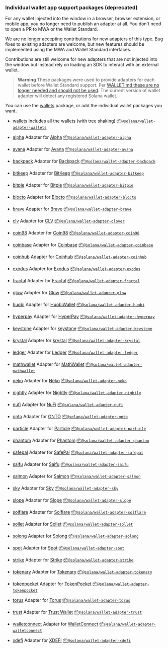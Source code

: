 ### Individual wallet app support packages (deprecated)

For any wallet injected into the window in a browser, browser extension, or mobile app, you no longer need to publish an adapter at all. You don't need to open a PR to MWA or the Wallet Standard.

We are no longer accepting contributions for new adapters of this type. Bug fixes to existing adapters are welcome, but new features should be implemented using the MWA and Wallet Standard interfaces.

Contributions are still welcome for new adapters that are not injected into the window but instead rely on loading an SDK to interact with an external wallet.

> **Warning**
> These packages were used to provide adapters for each wallet before Wallet Standard support. Per [WALLET.md these are no longer needed and should not be used](WALLET.md). The current version of wallet adapter will detect any registered Solana wallet. 

You can use the [wallets](packages/wallets/wallets) package, or add the individual wallet packages you want.

 - [wallets](packages/wallets/wallets)
Includes all the wallets (with tree shaking) [📦`@solana/wallet-adapter-wallets`](https://npmjs.com/package/@solana/wallet-adapter-wallets)

 - [alpha](packages/wallets/alpha)
Adapter for [Alpha](https://github.com/alphabatem/alpha-wallet) [📦`@solana/wallet-adapter-alpha`](https://npmjs.com/package/@solana/wallet-adapter-alpha)

 - [avana](packages/wallets/avana)
Adapter for [Avana](https://www.avanawallet.com) [📦`@solana/wallet-adapter-avana`](https://npmjs.com/package/@solana/wallet-adapter-avana)

 - [backpack](packages/wallets/backpack)
Adapter for [Backpack](https://backpack.app) [📦`@solana/wallet-adapter-backpack`](https://npmjs.com/package/@solana/wallet-adapter-backpack)

 - [bitkeep](packages/wallets/bitkeep)
Adapter for [BitKeep](https://bitkeep.com) [📦`@solana/wallet-adapter-bitkeep`](https://npmjs.com/package/@solana/wallet-adapter-bitkeep)

 - [bitpie](packages/wallets/bitpie)
Adapter for [Bitpie](https://bitpie.com) [📦`@solana/wallet-adapter-bitpie`](https://npmjs.com/package/@solana/wallet-adapter-bitpie)

 - [blocto](packages/wallets/blocto)
Adapter for [Blocto](https://blocto.app) [📦`@solana/wallet-adapter-blocto`](https://npmjs.com/package/@solana/wallet-adapter-blocto)

 - [brave](packages/wallets/brave)
Adapter for [Brave](https://brave.com/wallet) [📦`@solana/wallet-adapter-brave`](https://npmjs.com/package/@solana/wallet-adapter-brave)

 - [clv](packages/wallets/clover)
Adapter for [CLV](https://clv.org) [📦`@solana/wallet-adapter-clover`](https://npmjs.com/package/@solana/wallet-adapter-clover)

 - [coin98](packages/wallets/coin98)
Adapter for [Coin98](https://coin98.com) [📦`@solana/wallet-adapter-coin98`](https://npmjs.com/package/@solana/wallet-adapter-coin98)

 - [coinbase](packages/wallets/coinbase)
Adapter for [Coinbase](https://www.coinbase.com) [📦`@solana/wallet-adapter-coinbase`](https://npmjs.com/package/@solana/wallet-adapter-coinbase)

 - [coinhub](packages/wallets/coinhub)
Adapter for [Coinhub](https://coinhub.org) [📦`@solana/wallet-adapter-coinhub`](https://npmjs.com/package/@solana/wallet-adapter-coinhub)

 - [exodus](packages/wallets/exodus)
Adapter for [Exodus](https://exodus.com) [📦`@solana/wallet-adapter-exodus`](https://npmjs.com/package/@solana/wallet-adapter-exodus)

 - [fractal](packages/wallets/fractal)
Adapter for [Fractal](https://fractal.is) [📦`@solana/wallet-adapter-fractal`](https://npmjs.com/package/@solana/wallet-adapter-fractal)

 - [glow](packages/wallets/glow)
Adapter for [Glow](https://glow.app) [📦`@solana/wallet-adapter-glow`](https://npmjs.com/package/@solana/wallet-adapter-glow)

 - [huobi](packages/wallets/huobi)
Adapter for [HuobiWallet](https://www.huobiwallet.io) [📦`@solana/wallet-adapter-huobi`](https://npmjs.com/package/@solana/wallet-adapter-huobi)

 - [hyperpay](packages/wallets/hyperpay)
Adapter for [HyperPay](https://hyperpay.io) [📦`@solana/wallet-adapter-hyperpay`](https://npmjs.com/package/@solana/wallet-adapter-hyperpay)

 - [keystone](packages/wallets/keystone)
Adapter for [keystone](https://keyst.one) [📦`@solana/wallet-adapter-keystone`](https://npmjs.com/package/@solana/wallet-adapter-keystone)

 - [krystal](packages/wallets/krystal)
Adapter for [krystal](https://krystal.app) [📦`@solana/wallet-adapter-krystal`](https://npmjs.com/package/@solana/wallet-adapter-krystal)

 - [ledger](packages/wallets/ledger)
Adapter for [Ledger](https://ledger.com) [📦`@solana/wallet-adapter-ledger`](https://npmjs.com/package/@solana/wallet-adapter-ledger)

 - [mathwallet](packages/wallets/mathwallet)
Adapter for [MathWallet](https://mathwallet.org) [📦`@solana/wallet-adapter-mathwallet`](https://npmjs.com/package/@solana/wallet-adapter-mathwallet)

 - [neko](packages/wallets/neko)
Adapter for [Neko](https://nekowallet.com) [📦`@solana/wallet-adapter-neko`](https://npmjs.com/package/@solana/wallet-adapter-neko)

 - [nightly](packages/wallets/nightly)
Adapter for [Nightly](https://nightly.app) [📦`@solana/wallet-adapter-nightly`](https://npmjs.com/package/@solana/wallet-adapter-nightly)

 - [nufi](packages/wallets/nufi)
Adapter for [NuFi](https://nu.fi) [📦`@solana/wallet-adapter-nufi`](https://npmjs.com/package/@solana/wallet-adapter-nufi)

 - [onto](packages/wallets/onto)
Adapter for [ONTO](https://onto.app) [📦`@solana/wallet-adapter-onto`](https://npmjs.com/package/@solana/wallet-adapter-onto)

 - [particle](packages/wallets/particle)
Adapter for [Particle](https://particle.network) [📦`@solana/wallet-adapter-particle`](https://npmjs.com/package/@solana/wallet-adapter-particle)

 - [phantom](packages/wallets/phantom)
Adapter for [Phantom](https://phantom.app) [📦`@solana/wallet-adapter-phantom`](https://npmjs.com/package/@solana/wallet-adapter-phantom)

 - [safepal](packages/wallets/safepal)
Adapter for [SafePal](https://safepal.io) [📦`@solana/wallet-adapter-safepal`](https://npmjs.com/package/@solana/wallet-adapter-safepal)

 - [saifu](packages/wallets/saifu)
Adapter for [Saifu](https://saifuwallet.com) [📦`@solana/wallet-adapter-saifu`](https://npmjs.com/package/@solana/wallet-adapter-safepal)

 - [salmon](packages/wallets/salmon)
Adapter for [Salmon](https://www.salmonwallet.io) [📦`@solana/wallet-adapter-salmon`](https://npmjs.com/package/@solana/wallet-adapter-salmon)

 - [sky](packages/wallets/sky)
Adapter for [Sky](https://getsky.app) [📦`@solana/wallet-adapter-sky`](https://npmjs.com/package/@solana/wallet-adapter-sky)

 - [slope](packages/wallets/slope)
Adapter for [Slope](https://slope.finance) [📦`@solana/wallet-adapter-slope`](https://npmjs.com/package/@solana/wallet-adapter-slope)

 - [solflare](packages/wallets/solflare)
Adapter for [Solflare](https://solflare.com) [📦`@solana/wallet-adapter-solflare`](https://npmjs.com/package/@solana/wallet-adapter-solflare)

 - [sollet](packages/wallets/sollet)
Adapter for [Sollet](https://www.sollet.io) [📦`@solana/wallet-adapter-sollet`](https://npmjs.com/package/@solana/wallet-adapter-sollet)

 - [solong](packages/wallets/solong)
Adapter for [Solong](https://solongwallet.io) [📦`@solana/wallet-adapter-solong`](https://npmjs.com/package/@solana/wallet-adapter-solong)

 - [spot](packages/wallets/spot)
Adapter for [Spot](https://spot-wallet.com) [📦`@solana/wallet-adapter-spot`](https://npmjs.com/package/@solana/wallet-adapter-spot)

 - [strike](packages/wallets/strike)
Adapter for [Strike](https://strikeprotocols.com) [📦`@solana/wallet-adapter-strike`](https://npmjs.com/package/@solana/wallet-adapter-strike)

 - [tokenary](packages/wallets/tokenary)
Adapter for [Tokenary](https://tokenary.io) [📦`@solana/wallet-adapter-tokenary`](https://npmjs.com/package/@solana/wallet-adapter-tokenary)

 - [tokenpocket](packages/wallets/tokenpocket)
Adapter for [TokenPocket](https://tokenpocket.pro) [📦`@solana/wallet-adapter-tokenpocket`](https://npmjs.com/package/@solana/wallet-adapter-tokenpocket)

 - [torus](packages/wallets/torus)
Adapter for [Torus](https://tor.us) [📦`@solana/wallet-adapter-torus`](https://npmjs.com/package/@solana/wallet-adapter-torus)

 - [trust](packages/wallets/trust)
Adapter for [Trust Wallet](https://trustwallet.com) [📦`@solana/wallet-adapter-trust`](https://npmjs.com/package/@solana/wallet-adapter-trust)

 - [walletconnect](packages/wallets/walletconnect)
Adapter for [WalletConnect](https://walletconnect.com) [📦`@solana/wallet-adapter-walletconnect`](https://npmjs.com/package/@solana/wallet-adapter-walletconnect)
 - [xdefi](packages/wallets/xdefi)
Adapter for [XDEFI](https://xdefi.io) [📦`@solana/wallet-adapter-xdefi`](https://npmjs.com/package/@solana/wallet-adapter-xdefi)
